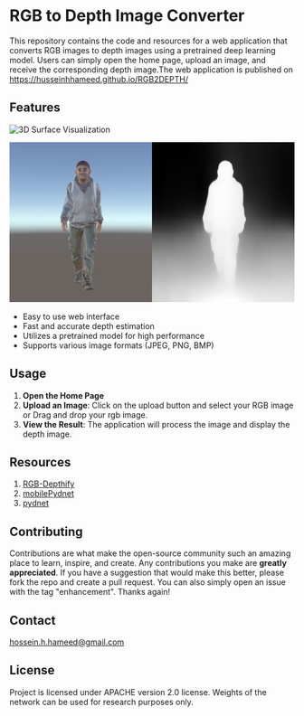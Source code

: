 # RGB to Depth Image Converter

This repository contains the code and resources for a web application that converts RGB images to depth images using a pretrained deep learning model. Users can simply open the home page, upload an image, and receive the corresponding depth image.The web application is published on https://husseinhhameed.github.io/RGB2DEPTH/


## Features

  ![3D Surface Visualization](https://github.com/Husseinhhameed/RGB2DEPTH/blob/main/Untitled%20video%20-%20Made%20with%20Clipchamp.gif)


  ![3D Surface Visualization](https://github.com/Husseinhhameed/RGB2DEPTH/blob/main/Screenshot%202024-05-13%20003342_RGBD.jpg)


- Easy to use web interface
- Fast and accurate depth estimation
- Utilizes a pretrained model for high performance
- Supports various image formats (JPEG, PNG, BMP)

## Usage

1. **Open the Home Page**
2. **Upload an Image**: Click on the upload button and select your RGB image or Drag and drop your rgb image.
3. **View the Result**: The application will process the image and display the depth image.

## Resources

1. [RGB-Depthify](https://github.com/jankais3r/RGB-Depthify)
2. [mobilePydnet](https://github.com/FilippoAleotti/mobilePydnet)
3. [pydnet](https://github.com/mattpoggi/pydnet)


## Contributing
Contributions are what make the open-source community such an amazing place to learn, inspire, and create. Any contributions you make are **greatly appreciated**.
If you have a suggestion that would make this better, please fork the repo and create a pull request. You can also simply open an issue with the tag "enhancement".
Thanks again!


## Contact
hossein.h.hameed@gmail.com

## License
Project is licensed under APACHE version 2.0 license. Weights of the network can be used for research purposes only.

